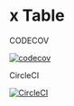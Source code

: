 # x Table

CODECOV

[![codecov](https://codecov.io/gh/SugandhaSapra/xtable/branch/master/graph/badge.svg?token=U224d7dx98)](https://codecov.io/gh/SugandhaSapra/xtable)

CircleCI


[![CircleCI](https://circleci.com/gh/supr8sung/shakedTable.svg?style=svg)](https://circleci.com/gh/supr8sung/shakedTable)